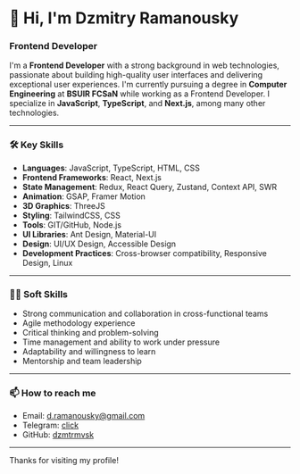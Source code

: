 # 👋 Hi, I'm Dzmitry Ramanousky

### Frontend Developer

I'm a **Frontend Developer** with a strong background in web technologies, passionate about building high-quality user interfaces and delivering exceptional user experiences. I'm currently pursuing a degree in **Computer Engineering** at **BSUIR FCSaN** while working as a Frontend Developer. I specialize in **JavaScript**, **TypeScript**, and **Next.js**, among many other technologies.

---

### 🛠 Key Skills

- **Languages**: JavaScript, TypeScript, HTML, CSS
- **Frontend Frameworks**: React, Next.js
- **State Management**: Redux, React Query, Zustand, Context API, SWR
- **Animation**: GSAP, Framer Motion
- **3D Graphics**: ThreeJS
- **Styling**: TailwindCSS, CSS
- **Tools**: GIT/GitHub, Node.js
- **UI Libraries**: Ant Design, Material-UI
- **Design**: UI/UX Design, Accessible Design
- **Development Practices**: Cross-browser compatibility, Responsive Design, Linux

---

### 🧑‍💼 Soft Skills

- Strong communication and collaboration in cross-functional teams
- Agile methodology experience
- Critical thinking and problem-solving
- Time management and ability to work under pressure
- Adaptability and willingness to learn
- Mentorship and team leadership

---

### 📫 How to reach me

- Email: d.ramanousky@gmail.com
- Telegram: [click](https://t.me/d_rmnvsk)
- GitHub: [dzmtrmvsk](https://github.com/dzmtrmvsk)

---

Thanks for visiting my profile!
